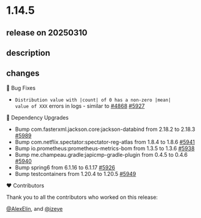 # 1.14.5

## release on 20250310

## description

## changes

🐞 Bug Fixes

* <code>Distribution value with |count| of 0 has a non-zero |mean| value of XXX</code> errors in logs - similar to <a class="issue-link js-issue-link" data-error-text="Failed to load title" data-id="2201559336" data-permission-text="Title is private" data-url="https://github.com/micrometer-metrics/micrometer/issues/4868" data-hovercard-type="issue" data-hovercard-url="/micrometer-metrics/micrometer/issues/4868/hovercard" href="https://github.com/micrometer-metrics/micrometer/issues/4868">#4868</a> <a href="https://github.com/micrometer-metrics/micrometer/issues/5927" data-hovercard-type="issue" data-hovercard-url="/micrometer-metrics/micrometer/issues/5927/hovercard">#5927</a>

🔨 Dependency Upgrades

* Bump com.fasterxml.jackson.core:jackson-databind from 2.18.2 to 2.18.3 <a href="https://github.com/micrometer-metrics/micrometer/pull/5989" data-hovercard-type="pull_request" data-hovercard-url="/micrometer-metrics/micrometer/pull/5989/hovercard">#5989</a>
* Bump com.netflix.spectator:spectator-reg-atlas from 1.8.4 to 1.8.6 <a href="https://github.com/micrometer-metrics/micrometer/pull/5941" data-hovercard-type="pull_request" data-hovercard-url="/micrometer-metrics/micrometer/pull/5941/hovercard">#5941</a>
* Bump io.prometheus:prometheus-metrics-bom from 1.3.5 to 1.3.6 <a href="https://github.com/micrometer-metrics/micrometer/pull/5938" data-hovercard-type="pull_request" data-hovercard-url="/micrometer-metrics/micrometer/pull/5938/hovercard">#5938</a>
* Bump me.champeau.gradle:japicmp-gradle-plugin from 0.4.5 to 0.4.6 <a href="https://github.com/micrometer-metrics/micrometer/pull/5940" data-hovercard-type="pull_request" data-hovercard-url="/micrometer-metrics/micrometer/pull/5940/hovercard">#5940</a>
* Bump spring6 from 6.1.16 to 6.1.17 <a href="https://github.com/micrometer-metrics/micrometer/pull/5926" data-hovercard-type="pull_request" data-hovercard-url="/micrometer-metrics/micrometer/pull/5926/hovercard">#5926</a>
* Bump testcontainers from 1.20.4 to 1.20.5 <a href="https://github.com/micrometer-metrics/micrometer/pull/5949" data-hovercard-type="pull_request" data-hovercard-url="/micrometer-metrics/micrometer/pull/5949/hovercard">#5949</a>

❤️ Contributors

Thank you to all the contributors who worked on this release:

<a class="user-mention notranslate" data-hovercard-type="user" data-hovercard-url="/users/AlexElin/hovercard" data-octo-click="hovercard-link-click" data-octo-dimensions="link_type:self" href="https://github.com/AlexElin">@AlexElin</a>, and <a class="user-mention notranslate" data-hovercard-type="user" data-hovercard-url="/users/izeye/hovercard" data-octo-click="hovercard-link-click" data-octo-dimensions="link_type:self" href="https://github.com/izeye">@izeye</a>

